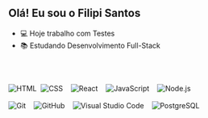 ## Olá! Eu sou o Filipi Santos

- 💻 Hoje trabalho com Testes
- 📚 Estudando Desenvolvimento Full-Stack

<br><br>

![HTML](https://img.shields.io/badge/-HTML-05122A?style=flat&logo=HTML5)&nbsp;
![CSS](https://img.shields.io/badge/-CSS-05122A?style=flat&logo=CSS3&logoColor=1572B6)&nbsp; &nbsp;
![React](https://img.shields.io/badge/-React-05122A?style=flat&logo=react)&nbsp; &nbsp;
![JavaScript](https://img.shields.io/badge/-JavaScript-05122A?style=flat&logo=javascript)&nbsp; &nbsp;
![Node.js](https://img.shields.io/badge/-Node.js-05122A?style=flat&logo=node.js) <br></br>
![Git](https://img.shields.io/badge/-Git-05122A?style=flat&logo=git)&nbsp; &nbsp;
![GitHub](https://img.shields.io/badge/-GitHub-05122A?style=flat&logo=github)&nbsp; &nbsp;
![Visual Studio Code](https://img.shields.io/badge/-Visual%20Studio%20Code-05122A?style=flat&logo=visual-studio-code&logoColor=007ACC)&nbsp; &nbsp;
![PostgreSQL](https://img.shields.io/badge/-PostgreSQL-05122A?style=flat&logo=postgresql)&nbsp;

<br><br>






<!---
filipipsantos/filipipsantos is a ✨ special ✨ repository because its `README.md` (this file) appears on your GitHub profile.
You can click the Preview link to take a look at your changes.
--->

